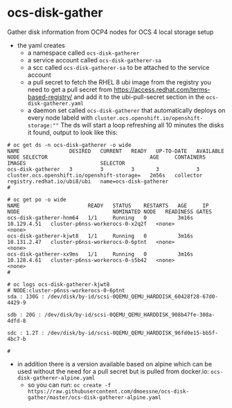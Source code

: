 # ocs-disk-gather
Gather disk information from OCP4 nodes for OCS 4 local storage setup 


- the yaml creates 
   - a namespace called `ocs-disk-gatherer`
   - a service account called `ocs-disk-gatherer-sa`
   - a scc called `ocs-disk-gatherer-sa` to be attached to the service account
   - a pull secret to fetch the RHEL 8 ubi image from the registry 
     you need to get a pull secret from https://access.redhat.com/terms-based-registry/ and add it to the ubi-pull-secret section in the `ocs-disk-gatherer.yaml`
   - a daemon set called `ocs-disk-gatherer` that automatically deploys on every node labeld with `cluster.ocs.openshift.io/openshift-storage:""`
     The ds will start a loop refreshing all 10 minutes the disks it found, output to look like this:
~~~
# oc get ds -n ocs-disk-gatherer -o wide
NAME                DESIRED   CURRENT   READY   UP-TO-DATE   AVAILABLE   NODE SELECTOR                                 AGE     CONTAINERS   IMAGES                        SELECTOR
ocs-disk-gatherer   3         3         3       3            3           cluster.ocs.openshift.io/openshift-storage=   2m56s   collector    registry.redhat.io/ubi8/ubi   name=ocs-disk-gatherer
#

# oc get po -o wide
NAME                      READY   STATUS    RESTARTS   AGE     IP            NODE                              NOMINATED NODE   READINESS GATES
ocs-disk-gatherer-hnm64   1/1     Running   0          3m16s   10.129.4.51   cluster-p6nss-workerocs-0-x2q2f   <none>           <none>
ocs-disk-gatherer-kjwt8   1/1     Running   0          3m16s   10.131.2.47   cluster-p6nss-workerocs-0-6ptnt   <none>           <none>
ocs-disk-gatherer-xx9ms   1/1     Running   0          3m16s   10.128.4.61   cluster-p6nss-workerocs-0-s5b42   <none>           <none>
#

# oc logs ocs-disk-gatherer-kjwt8
# NODE:cluster-p6nss-workerocs-0-6ptnt
sda : 130G : /dev/disk/by-id/scsi-0QEMU_QEMU_HARDDISK_60428f28-67d0-4429-9

sdb : 20G : /dev/disk/by-id/scsi-0QEMU_QEMU_HARDDISK_908b47fe-308a-4dfd-8

sdc : 1.2T : /dev/disk/by-id/scsi-0QEMU_QEMU_HARDDISK_96fd0e15-bb5f-4bc7-b

#
~~~
 
- in addition there is a version available based on alpine which can be used without the need for a pull secret but is pulled from docker.io: `ocs-disk-gatherer-alpine.yaml`
  - so you can run: `oc create -f https://raw.githubusercontent.com/dmoessne/ocs-disk-gather/master/ocs-disk-gatherer-alpine.yaml`
